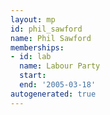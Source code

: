 ```yaml
---
layout: mp
id: phil_sawford
name: Phil Sawford
memberships:
- id: lab
  name: Labour Party
  start: 
  end: '2005-03-18'
autogenerated: true
---
```

